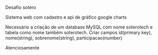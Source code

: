 Desafio sotero

Sistema web com cadastro e api de gráfico google charts

Necessário a criação de um database MySQL com nome soterotech e tabela como nome também soterotech. Criar campos id(primary key), nome(string), sobrenome(string), participacao(number)



Atenciosamente
